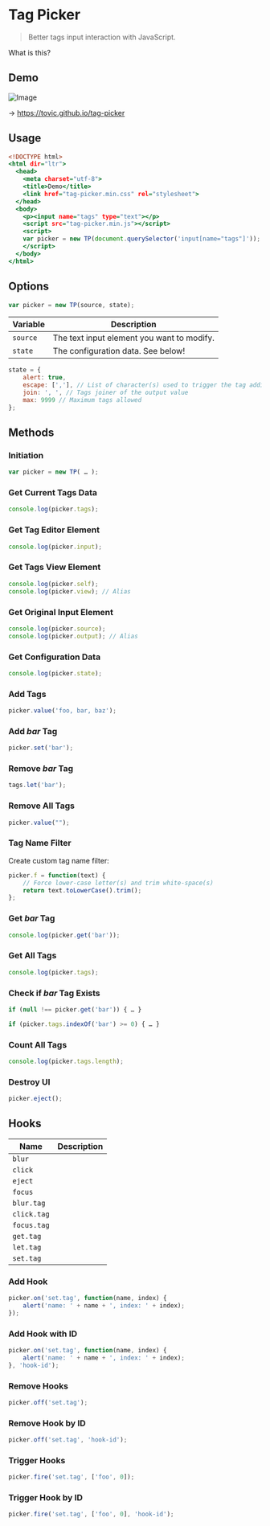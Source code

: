 Tag Picker
==========

> Better tags input interaction with JavaScript.

What is this?

Demo
----

![Image](https://user-images.githubusercontent.com/1669261/69968635-633f9d80-154d-11ea-8632-1694fd52a985.gif)

&rarr; https://tovic.github.io/tag-picker

Usage
-----

~~~ .html
<!DOCTYPE html>
<html dir="ltr">
  <head>
    <meta charset="utf-8">
    <title>Demo</title>
    <link href="tag-picker.min.css" rel="stylesheet">
  </head>
  <body>
    <p><input name="tags" type="text"></p>
    <script src="tag-picker.min.js"></script>
    <script>
    var picker = new TP(document.querySelector('input[name="tags"]'));
    </script>
  </body>
</html>
~~~

Options
-------

~~~ .js
var picker = new TP(source, state);
~~~

Variable | Description
-------- | -----------
`source` | The text input element you want to modify.
`state` | The configuration data. See below!

~~~ .js
state = {
    alert: true,
    escape: [','], // List of character(s) used to trigger the tag addition
    join: ', ', // Tags joiner of the output value
    max: 9999 // Maximum tags allowed
};
~~~

Methods
-------

### Initiation

~~~ .js
var picker = new TP( … );
~~~

### Get Current Tags Data

~~~ .js
console.log(picker.tags);
~~~

### Get Tag Editor Element

~~~ .js
console.log(picker.input);
~~~

### Get Tags View Element

~~~ .js
console.log(picker.self);
console.log(picker.view); // Alias
~~~

### Get Original Input Element

~~~ .js
console.log(picker.source);
console.log(picker.output); // Alias
~~~

### Get Configuration Data

~~~ .js
console.log(picker.state);
~~~

### Add Tags

~~~ .js
picker.value('foo, bar, baz');
~~~

### Add _bar_ Tag

~~~ .js
picker.set('bar');
~~~

### Remove _bar_ Tag

~~~ .js
tags.let('bar');
~~~

### Remove All Tags

~~~ .js
picker.value("");
~~~

### Tag Name Filter

Create custom tag name filter:

~~~ .js
picker.f = function(text) {
    // Force lower-case letter(s) and trim white-space(s)
    return text.toLowerCase().trim();
};
~~~

### Get _bar_ Tag

~~~ .js
console.log(picker.get('bar'));
~~~

### Get All Tags

~~~ .js
console.log(picker.tags);
~~~

### Check if _bar_ Tag Exists

~~~ .js
if (null !== picker.get('bar')) { … }
~~~

~~~ .js
if (picker.tags.indexOf('bar') >= 0) { … }
~~~


### Count All Tags

~~~ .js
console.log(picker.tags.length);
~~~

### Destroy UI

~~~ .js
picker.eject();
~~~

Hooks
-----

Name | Description
---- | -----------
`blur` | 
`click` | 
`eject` | 
`focus` | 
`blur.tag` | 
`click.tag` | 
`focus.tag` | 
`get.tag` | 
`let.tag` | 
`set.tag` | 

### Add Hook

~~~ .js
picker.on('set.tag', function(name, index) {
    alert('name: ' + name + ', index: ' + index);
});
~~~

### Add Hook with ID

~~~ .js
picker.on('set.tag', function(name, index) {
    alert('name: ' + name + ', index: ' + index);
}, 'hook-id');
~~~

### Remove Hooks

~~~ .js
picker.off('set.tag');
~~~

### Remove Hook by ID

~~~ .js
picker.off('set.tag', 'hook-id');
~~~

### Trigger Hooks

~~~ .js
picker.fire('set.tag', ['foo', 0]);
~~~

### Trigger Hook by ID

~~~ .js
picker.fire('set.tag', ['foo', 0], 'hook-id');
~~~